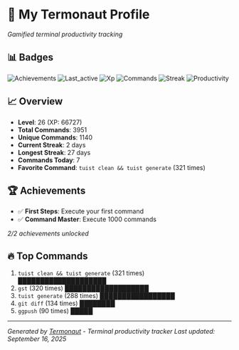 # 🚀 My Termonaut Profile

*Gamified terminal productivity tracking*

## 📊 Badges

![Achievements](https://img.shields.io/badge/Achievements-5%2F10-blue?style=flat-square&logo=terminal&logoColor=white) ![Last_active](https://img.shields.io/badge/Last+Active-4h+ago-green?style=flat-square&logo=terminal&logoColor=white) ![Xp](https://img.shields.io/badge/XP-Level+26+%2866727%2F72900%29-orange?style=flat-square&logo=terminal&logoColor=white) ![Commands](https://img.shields.io/badge/Commands-3951-blue?style=flat-square&logo=terminal&logoColor=white) ![Streak](https://img.shields.io/badge/Streak-2+days-red?style=flat-square&logo=terminal&logoColor=white) ![Productivity](https://img.shields.io/badge/Productivity-80.0%25-green?style=flat-square&logo=terminal&logoColor=white) 

## 📈 Overview

- **Level**: 26 (XP: 66727)
- **Total Commands**: 3951
- **Unique Commands**: 1140
- **Current Streak**: 2 days
- **Longest Streak**: 27 days
- **Commands Today**: 7
- **Favorite Command**: `tuist clean && tuist generate` (321 times)

## 🏆 Achievements

- ✅ **First Steps**: Execute your first command
- ✅ **Command Master**: Execute 1000 commands

*2/2 achievements unlocked*

## 🔥 Top Commands

1. `tuist clean && tuist generate` (321 times) ████████████████████
2. `gst` (320 times) ███████████████████
3. `tuist generate` (288 times) █████████████████
4. `git diff` (134 times) ████████
5. `ggpush` (90 times) █████

---

*Generated by [Termonaut](https://github.com/oiahoon/termonaut) - Terminal productivity tracker*
*Last updated: September 16, 2025*
